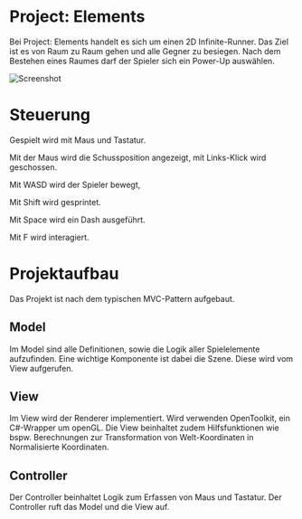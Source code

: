 
# Project: Elements

Bei Project: Elements handelt es sich um einen 2D Infinite-Runner. Das Ziel ist es von Raum zu Raum gehen und alle Gegner zu besiegen. Nach dem Bestehen eines Raumes darf der Spieler sich ein Power-Up auswählen.

![Screenshot](https://i.imgur.com/jzWjCHu.png)

# Steuerung

Gespielt wird mit Maus und Tastatur.

Mit der Maus wird die Schussposition angezeigt, mit Links-Klick wird geschossen.

Mit WASD wird der Spieler bewegt,

Mit Shift wird gesprintet.

Mit Space wird ein Dash ausgeführt.

Mit F wird interagiert.

# Projektaufbau

Das Projekt ist nach dem typischen MVC-Pattern aufgebaut.

## Model

Im Model sind alle Definitionen, sowie die Logik aller Spielelemente aufzufinden.
Eine wichtige Komponente ist dabei die Szene. Diese wird vom View aufgerufen.

## View

Im View wird der Renderer implementiert. Wird verwenden OpenToolkit, ein C#-Wrapper um openGL. Die View beinhaltet zudem Hilfsfunktionen wie bspw. Berechnungen zur Transformation von Welt-Koordinaten in Normalisierte Koordinaten.

## Controller

Der Controller beinhaltet Logik zum Erfassen von Maus und Tastatur. Der Controller ruft das Model und die View auf.
